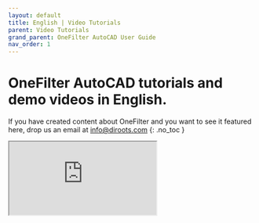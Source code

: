 ```yaml
---
layout: default
title: English | Video Tutorials
parent: Video Tutorials
grand_parent: OneFilter AutoCAD User Guide
nav_order: 1
---
```


# OneFilter AutoCAD tutorials and demo videos in English.
If you have created content about OneFilter and you want to see it featured here, drop us an email at info@diroots.com
{: .no_toc }

 <div class="di-iframe-container">
  <iframe
  title="OneFilter for AutoCAD"
  class="di-responsive-iframe" 
  src="https://www.youtube.com/embed/SK_K88dwSag">
  </iframe>
</div>
